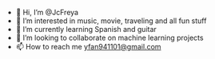 - 👋 Hi, I’m @JcFreya
- 👀 I’m interested in music, movie, traveling and all fun stuff
- 🌱 I’m currently learning Spanish and guitar
- 💞️ I’m looking to collaborate on machine learning projects
- 📫 How to reach me yfan941101@gmail.com

<!---
JcFreya/JcFreya is a ✨ special ✨ repository because its `README.md` (this file) appears on your GitHub profile.
You can click the Preview link to take a look at your changes.
--->

